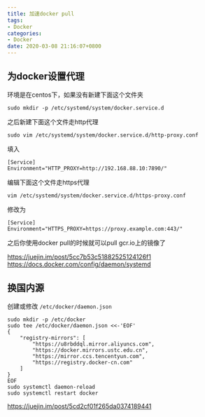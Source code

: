 ```yaml
---
title: 加速docker pull
tags:
- Docker
categories:
- Docker
date: 2020-03-08 21:16:07+0800
---
```


## 为docker设置代理

环境是在centos下，如果没有新建下面这个文件夹

```shell
sudo mkdir -p /etc/systemd/system/docker.service.d
```

之后新建下面这个文件走http代理

```shell
sudo vim /etc/systemd/system/docker.service.d/http-proxy.conf
```

填入

```shell
[Service]
Environment="HTTP_PROXY=http://192.168.88.10:7890/"
```

编辑下面这个文件走https代理

```shell
vim /etc/systemd/system/docker.service.d/https-proxy.conf
```

修改为

```shell
[Service]
Environment="HTTPS_PROXY=https://proxy.example.com:443/"
```

之后你使用docker pull的时候就可以pull gcr.io上的镜像了

https://juejin.im/post/5cc7b53c51882525124126f1  
https://docs.docker.com/config/daemon/systemd

## 换国内源

创建或修改 `/etc/docker/daemon.json`

```shell
sudo mkdir -p /etc/docker
sudo tee /etc/docker/daemon.json <<-'EOF'
{
    "registry-mirrors": [
        "https://u8rbddql.mirror.aliyuncs.com",
        "https://docker.mirrors.ustc.edu.cn",
        "https://mirror.ccs.tencentyun.com",
        "https://registry.docker-cn.com"
    ]
}
EOF
sudo systemctl daemon-reload
sudo systemctl restart docker
```

https://juejin.im/post/5cd2cf01f265da0374189441
